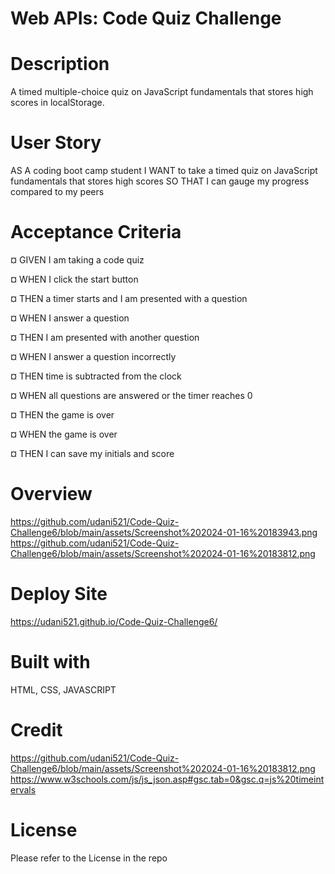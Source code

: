 # Web APIs: Code Quiz Challenge

# Description
A timed multiple-choice quiz on JavaScript fundamentals that stores high scores in localStorage.

# User Story

AS A coding boot camp student
I WANT to take a timed quiz on JavaScript fundamentals that stores high scores
SO THAT I can gauge my progress compared to my peers


# Acceptance Criteria

¤ GIVEN I am taking a code quiz

¤ WHEN I click the start button

¤ THEN a timer starts and I am presented with a question

¤ WHEN I answer a question

¤ THEN I am presented with another question

¤ WHEN I answer a question incorrectly

¤ THEN time is subtracted from the clock

¤ WHEN all questions are answered or the timer reaches 0

¤ THEN the game is over

¤ WHEN the game is over

¤ THEN I can save my initials and score

 # Overview   

https://github.com/udani521/Code-Quiz-Challenge6/blob/main/assets/Screenshot%202024-01-16%20183943.png
https://github.com/udani521/Code-Quiz-Challenge6/blob/main/assets/Screenshot%202024-01-16%20183812.png

# Deploy Site

 https://udani521.github.io/Code-Quiz-Challenge6/
 
# Built with

HTML, CSS, JAVASCRIPT

# Credit

https://github.com/udani521/Code-Quiz-Challenge6/blob/main/assets/Screenshot%202024-01-16%20183812.png
https://www.w3schools.com/js/js_json.asp#gsc.tab=0&gsc.q=js%20timeintervals

# License

Please refer to the License in the repo

